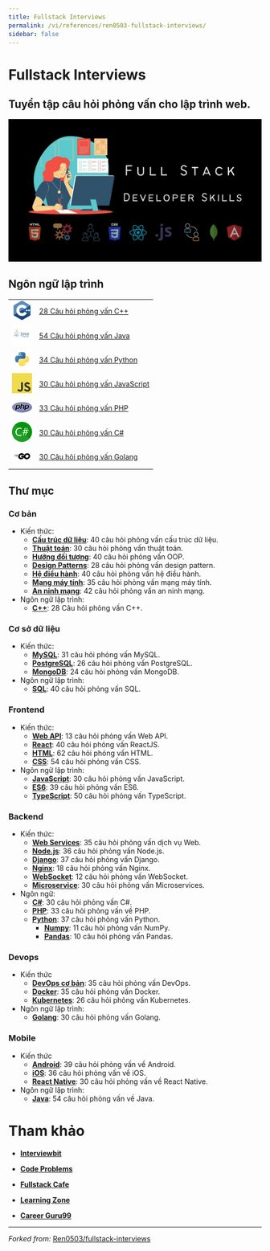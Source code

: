 ```yaml
---
title: Fullstack Interviews
permalink: /vi/references/ren0503-fullstack-interviews/
sidebar: false
---
```


# Fullstack Interviews

## Tuyển tập câu hỏi phỏng vấn cho lập trình web.

![](./interviews.jpg)

## Ngôn ngữ lập trình

|                                                 |                                                           |
| ----------------------------------------------- | --------------------------------------------------------- |
| <img src="./assets/cpp.png" height="40">        | [28 Câu hỏi phỏng vấn C++](./basics/cpp/)                 |
| <img src="./assets/java.png" height="40">       | [54 Câu hỏi phỏng vấn Java](./mobile/java/)               |
| <img src="./assets/python.png" height="40">     | [34 Câu hỏi phỏng vấn Python](./backend/python/)          |
| <img src="./assets/javascript.png" height="40"> | [30 Câu hỏi phỏng vấn JavaScript](./frontend/javascript/) |
| <img src="./assets/php.png" height="40">        | [33 Câu hỏi phỏng vấn PHP](./backend/php/)                |
| <img src="./assets/csharp.png" height="40">     | [30 Câu hỏi phỏng vấn C#](./backend/csharp/)              |
| <img src="./assets/go.png" height="40">         | [30 Câu hỏi phỏng vấn Golang](./devops/golang/)           |

## Thư mục

### Cơ bản

- Kiến thức:
  - [**Cấu trúc dữ liệu**](./basics/data-structures/): 40 câu hỏi phỏng vấn cấu trúc dữ liệu.
  - [**Thuật toán**](./basics/algorithms/): 30 câu hỏi phỏng vấn thuật toán.
  - [**Hướng đối tượng**](./basics/oops/): 40 câu hỏi phỏng vấn OOP.
  - [**Design Patterns**](./basics/design-patterns/): 28 câu hỏi phỏng vấn design pattern.
  - [**Hệ điều hành**](./basics/os/): 40 câu hỏi phỏng vấn hệ điều hành.
  - [**Mạng máy tính**](./basics/network/): 35 câu hỏi phỏng vấn mạng máy tính.
  - [**An ninh mạng**](./basics/cyber/): 42 câu hỏi phỏng vấn an ninh mạng.
- Ngôn ngữ lập trình:
  - [**C++**](./basics/cpp/): 28 Câu hỏi phỏng vấn C++.

### Cơ sở dữ liệu

- Kiến thức:
  - [**MySQL**](./database/mysql/): 31 câu hỏi phỏng vấn MySQL.
  - [**PostgreSQL**](./database/postgresql/): 26 câu hỏi phỏng vấn PostgreSQL.
  - [**MongoDB**](./database/mongodb/): 24 câu hỏi phỏng vấn MongoDB.
- Ngôn ngữ lập trình:
  - [**SQL**](./database/sql/): 40 câu hỏi phỏng vấn SQL.

### Frontend

- Kiến thức:
  - [**Web API**](./frontend/web-api/): 13 câu hỏi phỏng vấn Web API.
  - [**React**](./frontend/react/): 40 câu hỏi phỏng vấn ReactJS.
  - [**HTML**](./frontend/html/): 62 câu hỏi phỏng vấn HTML.
  - [**CSS**](./frontend/css/): 54 câu hỏi phỏng vấn CSS.
- Ngôn ngữ lập trình:
  - [**JavaScript**](./frontend/javascript/): 30 câu hỏi phỏng vấn JavaScript.
  - [**ES6**](./frontend/es6/): 39 câu hỏi phỏng vấn ES6.
  - [**TypeScript**](./frontend/typescript/): 50 câu hỏi phỏng vấn TypeScript.

### Backend

- Kiến thức:
  - [**Web Services**](./backend/web-services/): 35 câu hỏi phỏng vấn dịch vụ Web.
  - [**Node.js**](./backend/nodejs/): 36 câu hỏi phỏng vấn Node.js.
  - [**Django**](./backend/django/): 37 câu hỏi phỏng vấn Django.
  - [**Nginx**](./backend/nginx/): 18 câu hỏi phỏng vấn Nginx.
  - [**WebSocket**](./backend/websocket//): 12 câu hỏi phỏng vấn WebSocket.
  - [**Microservice**](./backend/microservice/): 30 câu hỏi phỏng vấn Microservices.
- Ngôn ngữ:
  - [**C#**](./backend/csharp/): 30 câu hỏi phỏng vấn C#.
  - [**PHP**](./backend/php/): 33 câu hỏi phỏng vấn về PHP.
  - [**Python**](./backend/python/): 37 câu hỏi phỏng vấn Python.
    - [**Numpy**](./backend/python/numpy/): 11 câu hỏi phỏng vấn NumPy.
    - [**Pandas**](./backend/python/pandas/): 10 câu hỏi phỏng vấn Pandas.

### Devops

- Kiến thức
  - [**DevOps cơ bản**](./devops/): 35 câu hỏi phỏng vấn DevOps.
  - [**Docker**](./devops/docker/): 35 câu hỏi phỏng vấn Docker.
  - [**Kubernetes**](./devops/kubernetes/): 26 câu hỏi phỏng vấn Kubernetes.
- Ngôn ngữ lập trình:
  - [**Golang**](./devops/golang/): 30 câu hỏi phỏng vấn Golang.

### Mobile

- Kiến thức
  - [**Android**](./mobile/android/): 39 câu hỏi phỏng vấn về Android.
  - [**iOS**](./mobile/ios/): 36 câu hỏi phỏng vấn về iOS.
  - [**React Native**](./mobile/react-native//): 30 câu hỏi phỏng vấn về React Native.
- Ngôn ngữ lập trình:
  - [**Java**](./mobile/java/): 54 câu hỏi phỏng vấn về Java.

# Tham khảo

- [**Interviewbit**](https://www.interviewbit.com)

- [**Code Problems**](https://github.com/blakeembrey/code-problems)

- [**Fullstack Cafe**](https://www.fullstack.cafe)

- [**Learning Zone**](https://github.com/learning-zone)

- [**Career Guru99**](https://career.guru99.com/)

---

_Forked from:_ [Ren0503/fullstack-interviews](https://github.com/Ren0503/fullstack-interviews)
